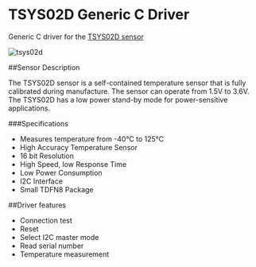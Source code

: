 # TSYS02D Generic C Driver
Generic C driver for the [TSYS02D sensor](http://www.te.com/usa-en/product-G-NIMO-003.html)

![tsys02d](http://www.te.com/content/dam/te-com/catalog/part/0GN/IMO/003/G-NIMO-003-t1.jpg/jcr:content/renditions/product-details.png)

##Sensor Description

The TSYS02D sensor is a self-contained temperature sensor that is  fully calibrated during manufacture. The sensor can operate from 1.5V to 3.6V.  The TSYS02D has a low power stand-by mode for power-sensitive applications.

###Specifications
*	Measures temperature from -40°C to 125°C
*	High Accuracy Temperature Sensor
*	16 bit Resolution
*	High Speed, low Response Time
*	Low Power Consumption
*	I2C Interface
*	Small TDFN8 Package 


##Driver features
* Connection test
* Reset
* Select I2C master mode
* Read serial number
* Temperature measurement
